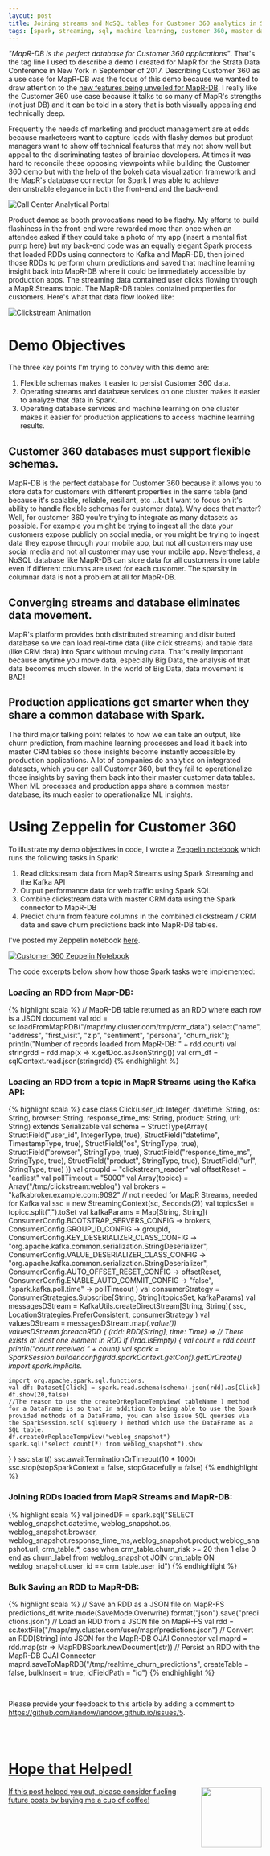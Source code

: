```yaml
---
layout: post
title: Joining streams and NoSQL tables for Customer 360 analytics in Spark.
tags: [spark, streaming, sql, machine learning, customer 360, master data management]
---
```


*"MapR-DB is the perfect database for Customer 360 applications"*. That's the tag line I used to describe a demo I created for MapR for the Strata Data Conference in New York in September of 2017. Describing Customer 360 as a use case for MapR-DB was the focus of this demo because we wanted to draw attention to the [new features being unveiled for MapR-DB](https://mapr.com/blog/mapr-db-database-for-global-data-intensive-applications/). I really like the Customer 360 use case because it talks to so many of MapR's strengths (not just DB) and it can be told in a story that is both visually appealing and technically deep.

Frequently the needs of marketing and product management are at odds because marketeers want to capture leads with flashy demos but product managers want to show off technical features that may not show well but appeal to the discriminating tastes of brainiac developers. At times it was hard to reconcile these opposing viewpoints while building the Customer 360 demo but with the help of the [bokeh](http://bokeh.pydata.org) data visualization framework and the MapR's database connector for Spark I was able to achieve demonstrable elegance in both the front-end and the  back-end. 

![Call Center Analytical Portal](http://iandow.github.io/img/customer360_bokeh.gif)

Product demos as booth provocations need to be flashy. My efforts to build flashiness in the front-end were rewarded more than once when an attendee asked if they could take a photo of my app (insert a mental fist pump here) but my back-end code was an equally elegant Spark process that loaded RDDs using connectors to Kafka and MapR-DB, then joined those RDDs to perform churn predictions and saved that machine learning insight back into MapR-DB where it could be immediately accessible by production apps. The streaming data contained user clicks flowing through a MapR Streams topic. The MapR-DB tables contained properties for customers.  Here's what that data flow looked like:

![Clickstream Animation](http://iandow.github.io/img/clickstream_animation.gif)

# Demo Objectives

The three key points I'm trying to convey with this demo are:

1. Flexible schemas makes it easier to persist Customer 360 data.
2. Operating streams and database services on one cluster makes it easier to analyze that data in Spark.
3. Operating database services and machine learning on one cluster makes it easier for production applications to access machine learning results.

## Customer 360 databases must support flexible schemas.

MapR-DB is the perfect database for Customer 360 because it allows you to store data for customers with different properties in the same table (and because it's scalable, reliable, resiliant, etc ...but I want to focus on it's ability to handle flexible schemas for customer data).  Why does that matter? Well, for customer 360 you're trying to integrate as many datasets as possible. For example you might be trying to ingest all the data your customers expose publicly on social media, or you might be trying to ingest data they expose through your mobile app, but not all customers may use social media and not all customer may use your mobile app. Nevertheless, a NoSQL database like MapR-DB can store data for all customers in one table even if different columns are used for each customer. The sparsity in columnar data is not a problem at all for MapR-DB. 

## Converging streams and database eliminates data movement.

MapR's platform provides both distributed streaming and distributed database so we can load real-time data (like click streams) and table data (like CRM data) into Spark without moving data. That's really important because anytime you move data, especially Big Data, the analysis of that data becomes much slower.  In the world of Big Data, data movement is BAD!

## Production applications get smarter when they share a common database with Spark.

The third major talking point relates to how we can take an output, like churn prediction, from machine learning processes and load it back into master CRM tables so those insights become instantly accessible by production applications. A lot of companies do analytics on integrated datasets, which you can call Customer 360, but they fail to operationalize those insights by saving them back into their master customer data tables. When ML processes and production apps share a common master database, its much easier to operationalize ML insights.

# Using Zeppelin for Customer 360

To illustrate my demo objectives in code, I wrote a [Zeppelin notebook](https://www.zepl.com/viewer/notebooks/bm90ZTovL2lhbmRvdy8zZDQyOTgyN2Y3NWQ0ODFmYTVlZDRmYzgxZGE1M2M1NC9ub3RlLmpzb24) which runs the following tasks in Spark:

1. Read clickstream data from MapR Streams using Spark Streaming and the Kafka API
2. Output performance data for web traffic using Spark SQL
3. Combine clickstream data with master CRM data using the Spark connector to MapR-DB
4. Predict churn from feature columns in the combined clickstream / CRM data and save churn predictions back into MapR-DB tables.  

I've posted my Zeppelin notebook [here](https://www.zepl.com/viewer/notebooks/bm90ZTovL2lhbmRvdy8zZDQyOTgyN2Y3NWQ0ODFmYTVlZDRmYzgxZGE1M2M1NC9ub3RlLmpzb24).

[![Customer 360 Zeppelin Notebook](http://iandow.github.io/img/zeppelin_customer360.gif)](https://www.zepl.com/viewer/notebooks/bm90ZTovL2lhbmRvdy8zZDQyOTgyN2Y3NWQ0ODFmYTVlZDRmYzgxZGE1M2M1NC9ub3RlLmpzb24)

The code excerpts below show how those Spark tasks were implemented:

### Loading an RDD from Mapr-DB:

{% highlight scala %}
// MapR-DB table returned as an RDD where each row is a JSON document
val rdd = sc.loadFromMapRDB("/mapr/my.cluster.com/tmp/crm_data").select("name", "address", "first_visit", "zip", "sentiment", "persona", "churn_risk");
println("Number of records loaded from MapR-DB: " + rdd.count)
val stringrdd = rdd.map(x => x.getDoc.asJsonString())
val crm_df = sqlContext.read.json(stringrdd)
{% endhighlight %}

### Loading an RDD from a topic in MapR Streams using the Kafka API:

{% highlight scala %}
case class Click(user_id: Integer, datetime: String, os: String, browser: String, response_time_ms: String, product: String, url: String) extends Serializable
val schema = StructType(Array(
      StructField("user_id", IntegerType, true),
      StructField("datetime", TimestampType, true),
      StructField("os", StringType, true),
      StructField("browser", StringType, true),
      StructField("response_time_ms", StringType, true),
      StructField("product", StringType, true),
      StructField("url", StringType, true)
    ))
val groupId = "clickstream_reader"
val offsetReset = "earliest"
val pollTimeout = "5000"
val Array(topicc) = Array("/tmp/clickstream:weblog")
val brokers = "kafkabroker.example.com:9092" // not needed for MapR Streams, needed for Kafka
val ssc = new StreamingContext(sc, Seconds(2))
val topicsSet = topicc.split(",").toSet
val kafkaParams = Map[String, String](
  ConsumerConfig.BOOTSTRAP_SERVERS_CONFIG -> brokers,
  ConsumerConfig.GROUP_ID_CONFIG -> groupId,
  ConsumerConfig.KEY_DESERIALIZER_CLASS_CONFIG ->
    "org.apache.kafka.common.serialization.StringDeserializer",
  ConsumerConfig.VALUE_DESERIALIZER_CLASS_CONFIG ->
    "org.apache.kafka.common.serialization.StringDeserializer",
  ConsumerConfig.AUTO_OFFSET_RESET_CONFIG -> offsetReset,
  ConsumerConfig.ENABLE_AUTO_COMMIT_CONFIG -> "false",
  "spark.kafka.poll.time" -> pollTimeout
)
val consumerStrategy = ConsumerStrategies.Subscribe[String, String](topicsSet, kafkaParams)
val messagesDStream = KafkaUtils.createDirectStream[String, String](
  ssc, LocationStrategies.PreferConsistent, consumerStrategy
)
val valuesDStream = messagesDStream.map(_.value())
valuesDStream.foreachRDD { (rdd: RDD[String], time: Time) =>
  // There exists at least one element in RDD
  if (!rdd.isEmpty) {
    val count = rdd.count
    println("count received " + count)
    val spark = SparkSession.builder.config(rdd.sparkContext.getConf).getOrCreate()
    import spark.implicits._

    import org.apache.spark.sql.functions._
    val df: Dataset[Click] = spark.read.schema(schema).json(rdd).as[Click]
    df.show(20,false)
    //The reason to use the createOrReplaceTempView( tableName ) method for a DataFrame is so that in addition to being able to use the Spark provided methods of a DataFrame, you can also issue SQL queries via the SparkSession.sql( sqlQuery ) method which use the DataFrame as a SQL table.
    df.createOrReplaceTempView("weblog_snapshot")
    spark.sql("select count(*) from weblog_snapshot").show
  }
}
ssc.start()
ssc.awaitTerminationOrTimeout(10 * 1000)
ssc.stop(stopSparkContext = false, stopGracefully = false)
{% endhighlight %}

### Joining RDDs loaded from MapR Streams and MapR-DB:

{% highlight scala %}
val joinedDF = spark.sql("SELECT weblog_snapshot.datetime, weblog_snapshot.os, weblog_snapshot.browser, weblog_snapshot.response_time_ms,weblog_snapshot.product,weblog_snapshot.url, crm_table.*, case when crm_table.churn_risk >= 20 then 1 else 0 end as churn_label from weblog_snapshot JOIN crm_table ON weblog_snapshot.user_id == crm_table.user_id")
{% endhighlight %}

### Bulk Saving an RDD to MapR-DB:

{% highlight scala %}
// Save an RDD as a JSON file on MapR-FS
predictions_df.write.mode(SaveMode.Overwrite).format("json").save("predictions.json")
// Load an RDD from a JSON file on MapR-FS
val rdd = sc.textFile("/mapr/my.cluster.com/user/mapr/predictions.json")
// Convert an RDD[String] into JSON for the MapR-DB OJAI Connector
val maprd = rdd.map(str => MapRDBSpark.newDocument(str))
// Persist an RDD with the MapR-DB OJAI Connector
maprd.saveToMapRDB("/tmp/realtime_churn_predictions", createTable = false, bulkInsert = true, idFieldPath = "id")
{% endhighlight %}

<br>
<p>Please provide your feedback to this article by adding a comment to <a href="https://github.com/iandow/iandow.github.io/issues/5">https://github.com/iandow/iandow.github.io/issues/5</a>.</p>

<br><br>
<div class="main-explain-area padding-override jumbotron">
  <a href="https://www.paypal.me/iandownard" title="PayPal donation" target="_blank">
  <h1>Hope that Helped!</h1>
  <img src="http://iandow.github.io/img/starbucks_coffee_cup.png" width="120" style="margin-left: 15px" align="right">
  <p class="margin-override font-override">
    If this post helped you out, please consider fueling future posts by buying me a cup of coffee!</p>
  </a>
  <br>
</div>